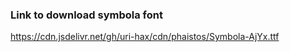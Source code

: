 ### Link to download symbola font

https://cdn.jsdelivr.net/gh/uri-hax/cdn/phaistos/Symbola-AjYx.ttf